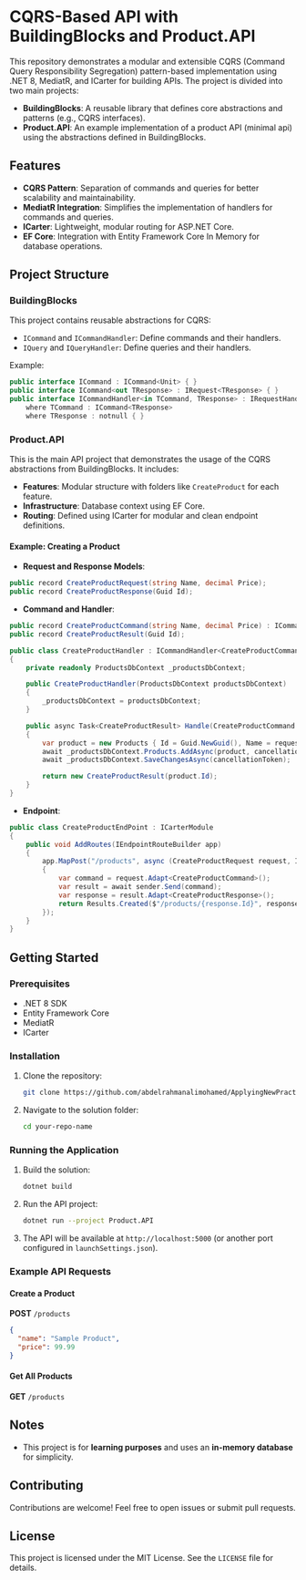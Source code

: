 # CQRS-Based API with BuildingBlocks and Product.API

This repository demonstrates a modular and extensible CQRS (Command Query Responsibility Segregation) pattern-based implementation using .NET 8, MediatR, and ICarter for building APIs. The project is divided into two main projects:

- **BuildingBlocks**: A reusable library that defines core abstractions and patterns (e.g., CQRS interfaces).
- **Product.API**: An example implementation of a product API (minimal api) using the abstractions defined in BuildingBlocks.

## Features

- **CQRS Pattern**: Separation of commands and queries for better scalability and maintainability.
- **MediatR Integration**: Simplifies the implementation of handlers for commands and queries.
- **ICarter**: Lightweight, modular routing for ASP.NET Core.
- **EF Core**: Integration with Entity Framework Core In Memory for database operations.

## Project Structure

### BuildingBlocks

This project contains reusable abstractions for CQRS:

- `ICommand` and `ICommandHandler`: Define commands and their handlers.
- `IQuery` and `IQueryHandler`: Define queries and their handlers.

Example:

```csharp
public interface ICommand : ICommand<Unit> { }
public interface ICommand<out TResponse> : IRequest<TResponse> { }
public interface ICommandHandler<in TCommand, TResponse> : IRequestHandler<TCommand, TResponse>
    where TCommand : ICommand<TResponse>
    where TResponse : notnull { }
```

### Product.API

This is the main API project that demonstrates the usage of the CQRS abstractions from BuildingBlocks. It includes:

- **Features**: Modular structure with folders like `CreateProduct` for each feature.
- **Infrastructure**: Database context using EF Core.
- **Routing**: Defined using ICarter for modular and clean endpoint definitions.

#### Example: Creating a Product

- **Request and Response Models**:

```csharp
public record CreateProductRequest(string Name, decimal Price);
public record CreateProductResponse(Guid Id);
```

- **Command and Handler**:

```csharp
public record CreateProductCommand(string Name, decimal Price) : ICommand<CreateProductResult>;
public record CreateProductResult(Guid Id);

public class CreateProductHandler : ICommandHandler<CreateProductCommand, CreateProductResult>
{
    private readonly ProductsDbContext _productsDbContext;

    public CreateProductHandler(ProductsDbContext productsDbContext)
    {
        _productsDbContext = productsDbContext;
    }

    public async Task<CreateProductResult> Handle(CreateProductCommand request, CancellationToken cancellationToken)
    {
        var product = new Products { Id = Guid.NewGuid(), Name = request.Name, Price = request.Price };
        await _productsDbContext.Products.AddAsync(product, cancellationToken);
        await _productsDbContext.SaveChangesAsync(cancellationToken);

        return new CreateProductResult(product.Id);
    }
}
```

- **Endpoint**:

```csharp
public class CreateProductEndPoint : ICarterModule
{
    public void AddRoutes(IEndpointRouteBuilder app)
    {
        app.MapPost("/products", async (CreateProductRequest request, ISender sender) =>
        {
            var command = request.Adapt<CreateProductCommand>();
            var result = await sender.Send(command);
            var response = result.Adapt<CreateProductResponse>();
            return Results.Created($"/products/{response.Id}", response);
        });
    }
}
```

## Getting Started

### Prerequisites

- .NET 8 SDK
- Entity Framework Core
- MediatR
- ICarter

### Installation

1. Clone the repository:
   ```bash
   git clone https://github.com/abdelrahmanalimohamed/ApplyingNewPractice.git
   ```
2. Navigate to the solution folder:
   ```bash
   cd your-repo-name
   ```

### Running the Application

1. Build the solution:
   ```bash
   dotnet build
   ```
2. Run the API project:
   ```bash
   dotnet run --project Product.API
   ```
3. The API will be available at `http://localhost:5000` (or another port configured in `launchSettings.json`).

### Example API Requests

#### Create a Product

**POST** `/products`

```json
{
  "name": "Sample Product",
  "price": 99.99
}
```

#### Get All Products

**GET** `/products`


## Notes

- This project is for **learning purposes** and uses an **in-memory database** for simplicity.

## Contributing

Contributions are welcome! Feel free to open issues or submit pull requests.

## License

This project is licensed under the MIT License. See the `LICENSE` file for details.

